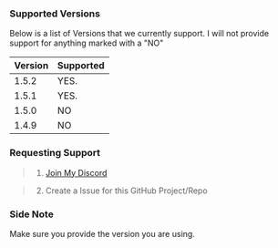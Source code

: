 ### Supported Versions

Below is a list of Versions that we currently support.
I will not provide support for anything marked with a "NO"

| Version | Supported          |
| ------- | ------------------ |
| 1.5.2   |        YES.        |
| 1.5.1   |        YES.        |     
| 1.5.0   |        NO          |
| 1.4.9   |        NO          |

### Requesting Support

> 1. [Join My Discord](https://discord.gg/p3gKqC)

> 2. Create a Issue for this GitHub Project/Repo

### Side Note
Make sure you provide the version you are using.
